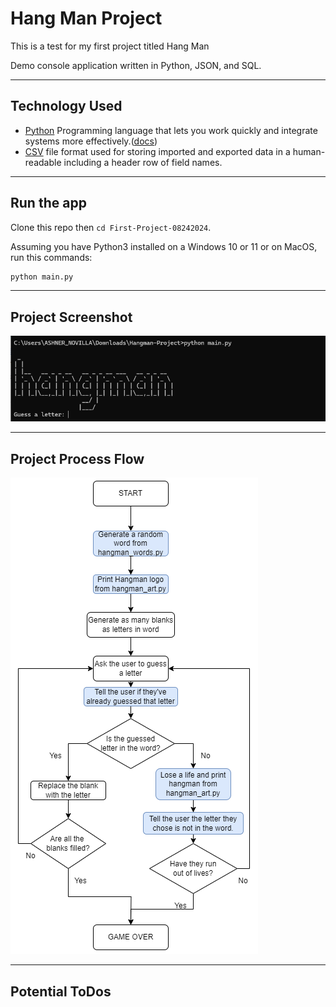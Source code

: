 # Hang Man Project
 This is a test for my first project titled Hang Man


Demo console application written in Python, JSON,  and SQL.

---

## Technology Used

- [Python](https://www.python.org/) Programming language that lets you work quickly and integrate systems more effectively.([docs](https://docs.python.org/3/))
- [CSV](https://en.wikipedia.org/wiki/Comma-separated_values) file format used for storing imported and exported data in a human-readable including a header row of field names.

---

## Run the app

Clone this repo then `cd First-Project-08242024`.

Assuming you have Python3 installed on a Windows 10 or 11 or on MacOS, run this commands:

``` bash
python main.py
```

---

## Project Screenshot
![Alt text](https://github.com/ashnernovilla/First-Project-08242024/blob/main/Screen%20Shot%202024-08-24.png?raw=true)

---
## Project Process Flow
![Alt text](https://github.com/ashnernovilla/First-Project-08242024/blob/main/Project_Plan.png?raw=true)

---
## Potential ToDos

